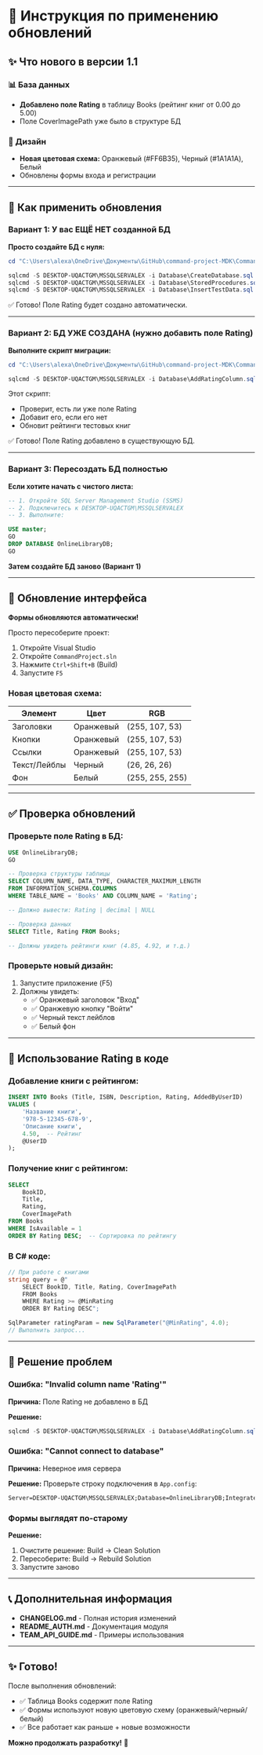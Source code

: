 # 🔄 Инструкция по применению обновлений

## ✨ Что нового в версии 1.1

### 📊 База данных
- **Добавлено поле Rating** в таблицу Books (рейтинг книг от 0.00 до 5.00)
- Поле CoverImagePath уже было в структуре БД

### 🎨 Дизайн
- **Новая цветовая схема:** Оранжевый (#FF6B35), Черный (#1A1A1A), Белый
- Обновлены формы входа и регистрации

---

## 🚀 Как применить обновления

### Вариант 1: У вас ЕЩЁ НЕТ созданной БД

**Просто создайте БД с нуля:**

```powershell
cd "C:\Users\alexa\OneDrive\Документы\GitHub\command-project-MDK\CommandProject"

sqlcmd -S DESKTOP-UQACTGM\MSSQLSERVALEX -i Database\CreateDatabase.sql
sqlcmd -S DESKTOP-UQACTGM\MSSQLSERVALEX -i Database\StoredProcedures.sql
sqlcmd -S DESKTOP-UQACTGM\MSSQLSERVALEX -i Database\InsertTestData.sql
```

✅ Готово! Поле Rating будет создано автоматически.

---

### Вариант 2: БД УЖЕ СОЗДАНА (нужно добавить поле Rating)

**Выполните скрипт миграции:**

```powershell
cd "C:\Users\alexa\OneDrive\Документы\GitHub\command-project-MDK\CommandProject"

sqlcmd -S DESKTOP-UQACTGM\MSSQLSERVALEX -i Database\AddRatingColumn.sql
```

Этот скрипт:
- Проверит, есть ли уже поле Rating
- Добавит его, если его нет
- Обновит рейтинги тестовых книг

✅ Готово! Поле Rating добавлено в существующую БД.

---

### Вариант 3: Пересоздать БД полностью

**Если хотите начать с чистого листа:**

```sql
-- 1. Откройте SQL Server Management Studio (SSMS)
-- 2. Подключитесь к DESKTOP-UQACTGM\MSSQLSERVALEX
-- 3. Выполните:

USE master;
GO
DROP DATABASE OnlineLibraryDB;
GO
```

**Затем создайте БД заново (Вариант 1)**

---

## 🎨 Обновление интерфейса

**Формы обновляются автоматически!**

Просто пересоберите проект:
1. Откройте Visual Studio
2. Откройте `CommandProject.sln`
3. Нажмите `Ctrl+Shift+B` (Build)
4. Запустите `F5`

### Новая цветовая схема:

| Элемент | Цвет | RGB |
|---------|------|-----|
| Заголовки | Оранжевый | (255, 107, 53) |
| Кнопки | Оранжевый | (255, 107, 53) |
| Ссылки | Оранжевый | (255, 107, 53) |
| Текст/Лейблы | Черный | (26, 26, 26) |
| Фон | Белый | (255, 255, 255) |

---

## ✅ Проверка обновлений

### Проверьте поле Rating в БД:

```sql
USE OnlineLibraryDB;
GO

-- Проверка структуры таблицы
SELECT COLUMN_NAME, DATA_TYPE, CHARACTER_MAXIMUM_LENGTH
FROM INFORMATION_SCHEMA.COLUMNS
WHERE TABLE_NAME = 'Books' AND COLUMN_NAME = 'Rating';

-- Должно вывести: Rating | decimal | NULL

-- Проверка данных
SELECT Title, Rating FROM Books;

-- Должны увидеть рейтинги книг (4.85, 4.92, и т.д.)
```

### Проверьте новый дизайн:

1. Запустите приложение (F5)
2. Должны увидеть:
   - ✅ Оранжевый заголовок "Вход"
   - ✅ Оранжевую кнопку "Войти"
   - ✅ Черный текст лейблов
   - ✅ Белый фон

---

## 📝 Использование Rating в коде

### Добавление книги с рейтингом:

```sql
INSERT INTO Books (Title, ISBN, Description, Rating, AddedByUserID)
VALUES (
    'Название книги',
    '978-5-12345-678-9',
    'Описание книги',
    4.50,  -- Рейтинг
    @UserID
);
```

### Получение книг с рейтингом:

```sql
SELECT 
    BookID,
    Title,
    Rating,
    CoverImagePath
FROM Books
WHERE IsAvailable = 1
ORDER BY Rating DESC;  -- Сортировка по рейтингу
```

### В C# коде:

```csharp
// При работе с книгами
string query = @"
    SELECT BookID, Title, Rating, CoverImagePath
    FROM Books
    WHERE Rating >= @MinRating
    ORDER BY Rating DESC";

SqlParameter ratingParam = new SqlParameter("@MinRating", 4.0);
// Выполнить запрос...
```

---

## 🐛 Решение проблем

### Ошибка: "Invalid column name 'Rating'"

**Причина:** Поле Rating не добавлено в БД

**Решение:**
```powershell
sqlcmd -S DESKTOP-UQACTGM\MSSQLSERVALEX -i Database\AddRatingColumn.sql
```

### Ошибка: "Cannot connect to database"

**Причина:** Неверное имя сервера

**Решение:** Проверьте строку подключения в `App.config`:
```xml
Server=DESKTOP-UQACTGM\MSSQLSERVALEX;Database=OnlineLibraryDB;Integrated Security=true;
```

### Формы выглядят по-старому

**Решение:**
1. Очистите решение: Build → Clean Solution
2. Пересоберите: Build → Rebuild Solution
3. Запустите заново

---

## 📞 Дополнительная информация

- **CHANGELOG.md** - Полная история изменений
- **README_AUTH.md** - Документация модуля
- **TEAM_API_GUIDE.md** - Примеры использования

---

## ✨ Готово!

После выполнения обновлений:
- ✅ Таблица Books содержит поле Rating
- ✅ Формы используют новую цветовую схему (оранжевый/черный/белый)
- ✅ Все работает как раньше + новые возможности

**Можно продолжать разработку!** 🚀

